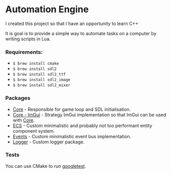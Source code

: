 # Automation Engine

I created this project so that I have an opportunity to learn C++

It is goal is to provide a simple way to automate tasks on a computer by writing scripts in Lua.

### Requirements:

- `$ brew install cmake`
- `$ brew install sdl2`
- `$ brew install sdl2_ttf`
- `$ brew install sdl2_image`
- `$ brew install sdl2_mixer`

### Packages

- [Core](src/packages/core) - Responsible for game loop and SDL initialisation.
- [Core - ImGui](src/packages/core-imgui) - Strategy ImGui implementation so that ImGui can be used
  with [Core](/src/packages/core).
- [ECS](src/packages/ecs) - Custom minimalistic and probably not too performant entity component system.
- [Events](src/packages/events) - Custom minimalistic event bus implementation.
- [Logger](src/packages/logger) - Custom logger package.

### Tests

You can use CMake to run [googletest](https://github.com/google/googletest).
